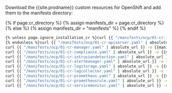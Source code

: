 Download the {{site.prodname}} custom resources for OpenShift and add them to the manifests directory:

{% if page.cr_directory %}
    {% assign manifests_dir = page.cr_directory %}
{% else %}
    {% assign manifests_dir = "manifests" %}
{% endif %}

```bash
{% unless page.ignore_installation_cr %}curl {{ "/manifests/ocp/01-cr-installation.yaml" | absolute_url }} -o {{manifests_dir}}/01-cr-installation.yaml
{% endunless %}curl {{ "/manifests/ocp/01-cr-apiserver.yaml" | absolute_url }} -o {{manifests_dir}}/01-cr-apiserver.yaml
curl {{ "/manifests/ocp/01-cr-manager.yaml" | absolute_url }} -o {{manifests_dir}}/01-cr-manager.yaml
curl {{ "/manifests/ocp/01-cr-compliance.yaml" | absolute_url }} -o {{manifests_dir}}/01-cr-compliance.yaml
curl {{ "/manifests/ocp/01-cr-intrusiondetection.yaml" | absolute_url }} -o {{manifests_dir}}/01-cr-intrusiondetection.yaml
curl {{ "/manifests/ocp/01-cr-alertmanager.yaml" | absolute_url }} -o {{manifests_dir}}/01-cr-alertmanager.yaml
curl {{ "/manifests/ocp/01-cr-logstorage.yaml" | absolute_url }} -o {{manifests_dir}}/01-cr-logstorage.yaml
curl {{ "/manifests/ocp/01-cr-logcollector.yaml" | absolute_url }} -o {{manifests_dir}}/01-cr-logcollector.yaml
curl {{ "/manifests/ocp/01-cr-prometheus.yaml" | absolute_url }} -o {{manifests_dir}}/01-cr-prometheus.yaml
curl {{ "/manifests/ocp/01-cr-prometheusrule.yaml" | absolute_url }} -o {{manifests_dir}}/01-cr-prometheusrule.yaml
curl {{ "/manifests/ocp/01-cr-servicemonitor.yaml" | absolute_url }} -o {{manifests_dir}}/01-cr-servicemonitor.yaml
```
